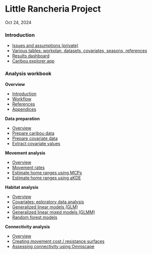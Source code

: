 # Little Rancheria Project

Oct 24, 2024

### Introduction

- [Issues and assumptions (private)](https://docs.google.com/presentation/d/1i_Xo1J7MuGQ57y_FMdLXhHAxc8It-GN3tXIRacKIJCk/edit)
- [Various tables: workplan, datasets, covariates, seasons, references](https://docs.google.com/spreadsheets/d/1COGRbxu8XOjDrv3-5cNYRKlVnmn2PR0nk2myeLALzqg/edit?gid=0#gid=0)
- [Results dashboard](https://beaconsproject.github.io/little_rancheria/dashboard)
- [Caribou explorer app](https://beaconsproject.github.io/little_rancheria/app)

### Analysis workbook

**Overview**

-   [Introduction](docs/index.md)
-   [Workflow](docs/workflow.md)
-   [References](docs/references.md)
-   [Appendices](docs/appendices.md)

**Data preparation**

-   [Overview](docs/1-data-preparation/index.md)
-   [Prepare caribou data](docs/1-data-preparation/1.1-prepare-caribou.md)
-   [Prepare covariate data](docs/1-data-preparation/1.2-prepare-covariates.md)
-   [Extract covariate values](docs/1-data-preparation/1.3-extract-values.md)

**Movement analysis**

- [Overview](docs/2-movement-analysis/index.md)
- [Movement rates](docs/2-movement-analysis/2.1-movement-rates.md)
- [Estimate home ranges using MCPs](docs/2-movement-analysis/2.2-generate-mcp.md)
- [Estimate home ranges using aKDE](docs/2-movement-analysis/2.3-estimate-hr-amt.md)

**Habitat analysis**

- [Overview](docs/3-habitat-analysis/index.md)
- [Covariates: eploratory data analysis](docs/3-habitat-analysis/3.0-covariates-eda.md)
- [Generalized linear models (GLM)](docs/3-habitat-analysis/3.1-glm-models.md)
- [Generalized linear mixed models (GLMM)](docs/3-habitat-analysis/3.2-glmm-models.md)
- [Random forest models](docs/3-habitat-analysis/3.3-random-forest-models.md)

**Connectivity analysis**

- [Overview](docs/4-connectivity-analysis/index.md)
- [Creating movement cost / resistance surfaces](docs/4-connectivity-analysis/4.1-resistance-surface.md)
- [Assessing connectivity using Omniscape](docs/4-connectivity-analysis/4.2-omniscape.md)

